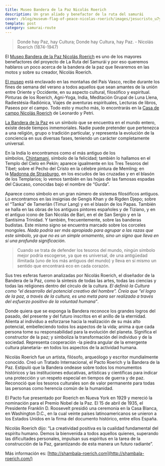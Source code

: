 ```yaml
---
title: Museo Bandera de la Paz Nicolás Roerich
description: Un gran aliado y benefactor de la ruta del samurái
cover: /blog/museum-flag-of-peace-nicolas-roerich/images/jesucristo_u7y7qq.jpg
template: post
category: samurai-route
---
```


> Donde hay Paz, hay Cultura; Donde hay Cultura, hay Paz. - Nicolás Roerich (1874-1947)

El [Museo Bandera de la Paz Nicolás Roerich](http://shambala-roerich.com/) es uno de los mayores benefactores del proyecto de La Ruta del Samurái y por eso queremos hablaros un poco acerca de la bandera de la paz que llevaremos en las motos y sobre su creador, Nicolás Roerich.

[El museo](http://shambala-roerich.com/) está enclavado en las montañas del País Vasco, recibe durante los fines de semana del verano a todos aquellos que sean amantes de la unión entre Oriente y Occidente, en su aspecto cultural, filosófico y espiritual. Pinturas de los Roerich, Agni-Yoga, India, Meditación Grupal de Luna Llena, Radiestésia-Radiónica, Viajes de aventuras espirituales, Lecturas de libros, Paseos por el campo. Todo esto y mucho más, lo encontrarás en la [Casa de campo Nicolás Roerich](http://shambala-roerich.com/) de Leonardo y Petri.

[La Bandera de la Paz](http://www.banderadelapaz.org/bandera/index.shtml) es un símbolo que se encuentra en el mundo entero, existe desde tiempos inmemoriales. Nadie puede pretender que pertenezca a una religión, grupo o tradición particular, y representa la evolución de la conciencia en sus diversas fases, teniendo un carácter completamente universal.

En la India lo encontramos como el más antiguo de los símbolos, [Chintamani](http://es.wikipedia.org/wiki/Chint%C4%81mani), símbolo de la felicidad; también lo hallamos en el Templo del Cielo en Pekín; aparece igualmente en los Tres Tesoros del Tíbet; sobre el Pecho del Cristo en la célebre pintura de Memling; en la [Madonna de Strasburgo](http://www.fundacionpea.org/arte/madonna.JPG), en los escudos de las cruzadas y en el blasón de los Templarios; lo vemos también en las hojas de las famosas espadas del Cáucaso, conocidas bajo el nombre de “Gurda”.

Aparece como símbolo en un gran número de sistemas filosóficos antiguos. Lo encontramos en las insignias de Gengis Khan y de Rigden Djepo; sobre el “Tanka” de Tamerlán (Timur Lang) y en el blasón de los Papas. También se halla en las obras de los antiguos pintores españoles y de Tiziano, y en el antiguo icono de San Nicolás de Bari, en el de San Sergio y en la Santísima Trinidad. Y también, frecuentemente, sobre las banderas budistas. Este mismo signo se encuentra marcado sobre los corceles mongoles. _Nada podría ser más apropiado para agrupar a las razas que este símbolo, ya que no es un simple ornamento, sino un signo que lleva en sí una profunda significación_.

> Cuando se trata de defender los tesoros del mundo, ningún símbolo mejor podría escogerse, ya que es universal, de una antigüedad ilimitada (uno de los más antiguos del mundo) y lleva en sí mismo un sentido que encontrará eco en cada corazón.

Sus tres esferas fueron analizadas por Nicolás Roerich, el diseñador de la Bandera de la Paz, como la síntesis de todas las artes, todas las ciencias y todas las religiones dentro del círculo de la cultura. _El definió la Cultura como “el desarrollo del potencial creativo del hombre”. Creía que “el logro de la paz, a través de la cultura, es una meta para ser realizada a través del esfuerzo positivo de la voluntad humana”_.

Donde quiera que se exponga la Bandera reconoce los grandes logros del pasado, del presente y del futuro inscritos en el anillo de la eternidad. Alienta al individuo a esforzarse hacia la realización de su más alto potencial, embelleciendo todos los aspectos de la vida; anima a que cada persona tome su responsabilidad para la evolución del planeta. Significa el constructor de la paz; y simboliza la transformación del individuo y de la sociedad. Representa cooperación -la piedra angular de la emergente cultura planetaria- en todos los aspectos de la actividad humana.

Nicolás Roerich fue un artista, filósofo, arqueólogo y escritor mundialmente conocido. Creó un Tratado Internacional, el Pacto Roerich y la Bandera de la Paz. Estipuló que la Bandera ondease sobre todos los monumentos históricos y las instituciones educativas, artísticas y científicas para indicar una protección y un respeto especial en tiempos de guerra y de paz. Reconoció que los tesoros culturales son de valor permanente para todas las personas como herencia común de la humanidad.

El Pacto fue presentado por Roerich en Nueva York en 1929 y mereció la nominación para el Premio Nobel de la Paz. El 15 de abril de 1935, el Presidente Franklin D. Roosevelt presidió una ceremonia en la Casa Blanca, en Washington D.C., en la cual veinte países latinoamericanos se unieron a los Estados Unidos en la firma del documento histórico, entre ellos España.

Nicolás Roerich dijo: “La creatividad positiva es la cualidad fundamental del espíritu humano. Demos la bienvenida a todos aquellos quienes, superando las dificultades personales, impulsan sus espíritus en la tarea de la construcción de la Paz, garantizando de esta manera un futuro radiante”.

Más información es: [http://shambala-roerich.com](http://shambala-roerich.com/)
